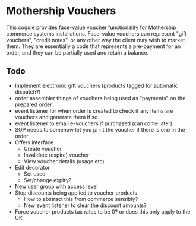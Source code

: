 # Mothership Vouchers

This cogule provides face-value voucher functionality for Mothership commerce systems installations. Face-value vouchers can represent "gift vouchers", "credit notes", or any other way the client may wish to market them. They are essentially a code that represents a pre-payment for an order, and they can be partially used and retain a balance.

## Todo

- Implement electronic gift vouchers (products tagged for automatic dispatch?)
- order assembler things of vouchers being used as "payments" on the prepared order
- event listener for when order is created to check if any items are vouchers and generate them if so
- event listener to email e-vouchers if purchased (can come later)
- SOP needs to somehow let you print the voucher if there is one in the order
- Offers interface
	- Create voucher
	- Invalidate (expire) voucher
	- View voucher details (usage etc)
- Edit decorator
	- Set used
	- Set/change expiry?
- New user group with access level
- Stop discounts being applied to voucher products
	- How to abstract this from commerce sensibly?
	- New event listener to clear the discount amounts?
- Force voucher products tax rates to be 0? or does this only apply to the UK